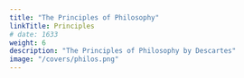 ```yaml
---
title: "The Principles of Philosophy"
linkTitle: Principles
# date: 1633
weight: 6
description: "The Principles of Philosophy by Descartes"
image: "/covers/philos.png"
---
```

